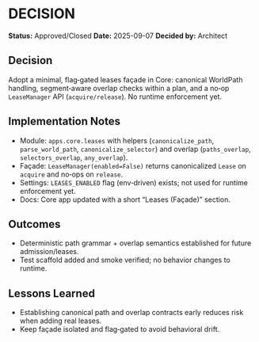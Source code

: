 # DECISION

**Status:** Approved/Closed
**Date:** 2025-09-07
**Decided by:** Architect

## Decision
Adopt a minimal, flag‑gated leases façade in Core: canonical WorldPath handling, segment‑aware overlap checks within a plan, and a no‑op `LeaseManager` API (`acquire/release`). No runtime enforcement yet.

## Implementation Notes
- Module: `apps.core.leases` with helpers (`canonicalize_path`, `parse_world_path`, `canonicalize_selector`) and overlap (`paths_overlap`, `selectors_overlap`, `any_overlap`).
- Façade: `LeaseManager(enabled=False)` returns canonicalized `Lease` on `acquire` and no‑ops on `release`.
- Settings: `LEASES_ENABLED` flag (env‑driven) exists; not used for runtime enforcement yet.
- Docs: Core app updated with a short “Leases (Façade)” section.

## Outcomes
- Deterministic path grammar + overlap semantics established for future admission/leases.
- Test scaffold added and smoke verified; no behavior changes to runtime.

## Lessons Learned
- Establishing canonical path and overlap contracts early reduces risk when adding real leases.
- Keep façade isolated and flag‑gated to avoid behavioral drift.


